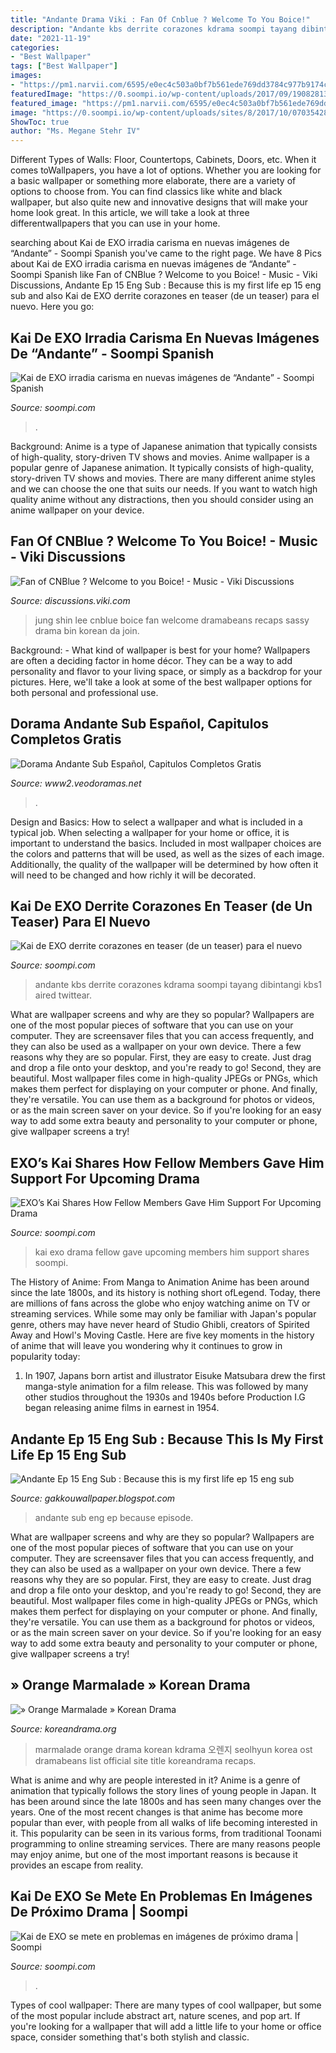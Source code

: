```yaml
---
title: "Andante Drama Viki : Fan Of Cnblue ? Welcome To You Boice!"
description: "Andante kbs derrite corazones kdrama soompi tayang dibintangi kbs1 aired twittear"
date: "2021-11-19"
categories:
- "Best Wallpaper"
tags: ["Best Wallpaper"]
images:
- "https://pm1.narvii.com/6595/e0ec4c503a0bf7b561ede769dd3784c977b9174c_hq.jpg"
featuredImage: "https://0.soompi.io/wp-content/uploads/2017/09/19082813/Kai-Andante2.jpg?s=900x600&amp;e=t"
featured_image: "https://pm1.narvii.com/6595/e0ec4c503a0bf7b561ede769dd3784c977b9174c_hq.jpg"
image: "https://0.soompi.io/wp-content/uploads/sites/8/2017/10/07035428/Kai-Featured.jpg"
ShowToc: true
author: "Ms. Megane Stehr IV"
---
```



Different Types of Walls: Floor, Countertops, Cabinets, Doors, etc.
When it comes toWallpapers, you have a lot of options. Whether you are looking for a basic wallpaper or something more elaborate, there are a variety of options to choose from. You can find classics like white and black wallpaper, but also quite new and innovative designs that will make your home look great. In this article, we will take a look at three differentwallpapers that you can use in your home.

	

		
searching about Kai de EXO irradia carisma en nuevas imágenes de “Andante” - Soompi Spanish you've came to the right page. We have 8 Pics about Kai de EXO irradia carisma en nuevas imágenes de “Andante” - Soompi Spanish like Fan of CNBlue ? Welcome to you Boice! - Music - Viki Discussions, Andante Ep 15 Eng Sub : Because this is my first life ep 15 eng sub and also Kai de EXO derrite corazones en teaser (de un teaser) para el nuevo. Here you go:
		
    
## Kai De EXO Irradia Carisma En Nuevas Imágenes De “Andante” - Soompi Spanish

<img loading=lazy src="https://0.soompi.io/wp-content/uploads/sites/8/2017/10/07035428/Kai-Featured.jpg" onerror="this.onerror=null;this.src='https://tse3.mm.bing.net/th?id=OIP.Y5IRj2rAtQ_6GquwQv5zlAHaEn&amp;pid=15.1';" alt="Kai de EXO irradia carisma en nuevas imágenes de “Andante” - Soompi Spanish">

_Source: soompi.com_

>. 

	

Background: Anime is a type of Japanese animation that typically consists of high-quality, story-driven TV shows and movies.
Anime wallpaper is a popular genre of Japanese animation. It typically consists of high-quality, story-driven TV shows and movies. There are many different anime styles and we can choose the one that suits our needs. If you want to watch high quality anime without any distractions, then you should consider using an anime wallpaper on your device.

    
## Fan Of CNBlue ? Welcome To You Boice! - Music - Viki Discussions

<img loading=lazy src="http://i1058.photobucket.com/albums/t413/javabeansdb/news/2016/16b/sassygirl-2.jpg" onerror="this.onerror=null;this.src='https://tse4.mm.bing.net/th?id=OIP.F6aurexAp-FZJdp13W8uUgHaF6&amp;pid=15.1';" alt="Fan of CNBlue ? Welcome to you Boice! - Music - Viki Discussions">

_Source: discussions.viki.com_

>jung shin lee cnblue boice fan welcome dramabeans recaps sassy drama bin korean da join. 

	

Background: - What kind of wallpaper is best for your home?
Wallpapers are often a deciding factor in home décor. They can be a way to add personality and flavor to your living space, or simply as a backdrop for your pictures. Here, we'll take a look at some of the best wallpaper options for both personal and professional use.

    
## Dorama Andante Sub Español, Capitulos Completos Gratis

<img loading=lazy src="https://i.imgur.com/4M1eFg3.jpg" onerror="this.onerror=null;this.src='https://tse4.mm.bing.net/th?id=OIP.IkVoXIphnYQEKm6wLecj5QAAAA&amp;pid=15.1';" alt="Dorama Andante Sub Español, Capitulos Completos Gratis">

_Source: www2.veodoramas.net_

>. 

	

Design and Basics: How to select a wallpaper and what is included in a typical job.
When selecting a wallpaper for your home or office, it is important to understand the basics. Included in most wallpaper choices are the colors and patterns that will be used, as well as the sizes of each image. Additionally, the quality of the wallpaper will be determined by how often it will need to be changed and how richly it will be decorated.

    
## Kai De EXO Derrite Corazones En Teaser (de Un Teaser) Para El Nuevo

<img loading=lazy src="https://0.soompi.io/wp-content/uploads/sites/8/2017/03/12011051/EXO-Kai.png" onerror="this.onerror=null;this.src='https://tse3.mm.bing.net/th?id=OIP.g0QVWNZlOHGP8gaiAtTrSQHaD7&amp;pid=15.1';" alt="Kai de EXO derrite corazones en teaser (de un teaser) para el nuevo">

_Source: soompi.com_

>andante kbs derrite corazones kdrama soompi tayang dibintangi kbs1 aired twittear. 

	

What are wallpaper screens and why are they so popular?
Wallpapers are one of the most popular pieces of software that you can use on your computer. They are screensaver files that you can access frequently, and they can also be used as a wallpaper on your own device. There a few reasons why they are so popular. First, they are easy to create. Just drag and drop a file onto your desktop, and you're ready to go! Second, they are beautiful. Most wallpaper files come in high-quality JPEGs or PNGs, which makes them perfect for displaying on your computer or phone. And finally, they're versatile. You can use them as a background for photos or videos, or as the main screen saver on your device. So if you're looking for an easy way to add some extra beauty and personality to your computer or phone, give wallpaper screens a try!

    
## EXO’s Kai Shares How Fellow Members Gave Him Support For Upcoming Drama

<img loading=lazy src="https://0.soompi.io/wp-content/uploads/2017/09/19082813/Kai-Andante2.jpg?s=900x600&amp;e=t" onerror="this.onerror=null;this.src='https://tse2.mm.bing.net/th?id=OIP.FtCEOxGfErmzLGvwgR9OtAHaEI&amp;pid=15.1';" alt="EXO’s Kai Shares How Fellow Members Gave Him Support For Upcoming Drama">

_Source: soompi.com_

>kai exo drama fellow gave upcoming members him support shares soompi. 

	

The History of Anime: From Manga to Animation
Anime has been around since the late 1800s, and its history is nothing short ofLegend. Today, there are millions of fans across the globe who enjoy watching anime on TV or streaming services. While some may only be familiar with Japan's popular genre, others may have never heard of Studio Ghibli, creators of Spirited Away and Howl's Moving Castle. Here are five key moments in the history of anime that will leave you wondering why it continues to grow in popularity today:
1) In 1907, Japans born artist and illustrator Eisuke Matsubara drew the first manga-style animation for a film release. This was followed by many other studios throughout the 1930s and 1940s before Production I.G began releasing anime films in earnest in 1954.

    
## Andante Ep 15 Eng Sub : Because This Is My First Life Ep 15 Eng Sub

<img loading=lazy src="https://pm1.narvii.com/6595/e0ec4c503a0bf7b561ede769dd3784c977b9174c_hq.jpg" onerror="this.onerror=null;this.src='https://tse1.mm.bing.net/th?id=OIP.ziEQpDkr0kF1LG3fhYrEdwHaHa&amp;pid=15.1';" alt="Andante Ep 15 Eng Sub : Because this is my first life ep 15 eng sub">

_Source: gakkouwallpaper.blogspot.com_

>andante sub eng ep because episode. 

	

What are wallpaper screens and why are they so popular?
Wallpapers are one of the most popular pieces of software that you can use on your computer. They are screensaver files that you can access frequently, and they can also be used as a wallpaper on your own device. There a few reasons why they are so popular. First, they are easy to create. Just drag and drop a file onto your desktop, and you're ready to go! Second, they are beautiful. Most wallpaper files come in high-quality JPEGs or PNGs, which makes them perfect for displaying on your computer or phone. And finally, they're versatile. You can use them as a background for photos or videos, or as the main screen saver on your device. So if you're looking for an easy way to add some extra beauty and personality to your computer or phone, give wallpaper screens a try!

    
## » Orange Marmalade » Korean Drama

<img loading=lazy src="https://www.koreandrama.org/wp-content/uploads/2015/04/Orange-Marmalade1.jpg" onerror="this.onerror=null;this.src='https://tse4.mm.bing.net/th?id=OIP.kO_rg5iOuZeDS8ZGerYingHaHa&amp;pid=15.1';" alt="» Orange Marmalade » Korean Drama">

_Source: koreandrama.org_

>marmalade orange drama korean kdrama 오렌지 seolhyun korea ost dramabeans list official site title koreandrama recaps. 

	

What is anime and why are people interested in it?
Anime is a genre of animation that typically follows the story lines of young people in Japan. It has been around since the late 1800s and has seen many changes over the years. One of the most recent changes is that anime has become more popular than ever, with people from all walks of life becoming interested in it. This popularity can be seen in its various forms, from traditional Toonami programming to online streaming services. There are many reasons people may enjoy anime, but one of the most important reasons is because it provides an escape from reality.

    
## Kai De EXO Se Mete En Problemas En Imágenes De Próximo Drama | Soompi

<img loading=lazy src="https://0.soompi.io/wp-content/uploads/sites/8/2017/09/22155508/Kai1.jpg?s=900x600&amp;e=t" onerror="this.onerror=null;this.src='https://tse1.mm.bing.net/th?id=OIP.oojgK4beBJ23YGMAPM_6xAEbDc&amp;pid=15.1';" alt="Kai de EXO se mete en problemas en imágenes de próximo drama | Soompi">

_Source: soompi.com_

>. 

	

Types of cool wallpaper:
There are many types of cool wallpaper, but some of the most popular include abstract art, nature scenes, and pop art. If you're looking for a wallpaper that will add a little life to your home or office space, consider something that's both stylish and classic.

